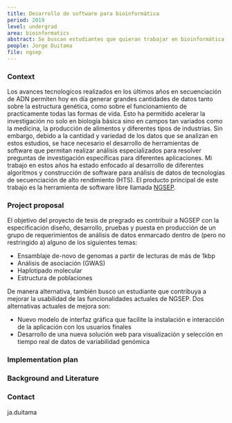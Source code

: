 ```yaml
---
title: Desarrollo de software para bioinformática
period: 2019
level: undergrad
area: bioinformatics
abstract: Se buscan estudiantes que quieran trabajar en bioinformática contribuyendo de diferentes maneras con el desarrollo del software NGSEP 
people: Jorge Duitama
file: ngsep
---
```


### Context
Los avances tecnologícos realizados en los últimos años en secuenciación de ADN permiten hoy en día generar grandes cantidades de datos tanto sobre la estructura genética, como sobre el funcionamiento de practicamente todas las formas de vida. Esto ha permitido acelerar la investigación no solo en biología básica sino en campos tan variados como la medicina, la producción de alimentos y diferentes tipos de industrias. Sin embargo, debido a la cantidad y variedad de los datos que se analizan en estos estudios, se hace necesario el desarrollo de herramientas de software que permitan realizar análisis especializados para resolver preguntas de investigación específicas para diferentes aplicaciones. Mi trabajo en estos años ha estado enfocado al desarrollo de diferentes algoritmos y construcción de software para análisis de datos de tecnologías de secuenciación de alto rendimiento (HTS). El producto principal de este trabajo es la herramienta de software libre llamada [NGSEP](https://sourceforge.net/p/ngsep/wiki/Home/). 

### Project proposal

El objetivo del proyecto de tesis de pregrado es contribuir a NGSEP con la especificación diseño, desarrollo, pruebas y puesta en producción de un grupo de requerimientos de análisis de datos enmarcado dentro de (pero no restringido a) alguno de los siguientes temas:

- Ensamblaje de-novo de genomas a partir de lecturas de más de 1kbp
- Análisis de asociación (GWAS)
- Haplotipado molecular
- Estructura de poblaciones

De manera alternativa, también busco un estudiante que contribuya a mejorar la usabilidad de las funcionalidades actuales de NGSEP. Dos alternativas actuales de mejora son:

- Nuevo modelo de interfaz gráfica que facilite la instalación e interacción de la aplicación con los usuarios finales
- Desarrollo de una nueva solución web para visualización y selección en tiempo real de datos de variabilidad genómica


### Implementation plan


### Background and Literature


### Contact
ja.duitama
